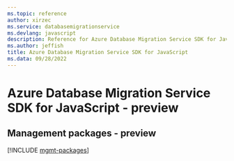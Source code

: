 ```yaml
---
ms.topic: reference
author: xirzec
ms.service: databasemigrationservice
ms.devlang: javascript
description: Reference for Azure Database Migration Service SDK for JavaScript
ms.author: jeffish
title: Azure Database Migration Service SDK for JavaScript
ms.data: 09/28/2022
---
```

# Azure Database Migration Service SDK for JavaScript - preview

## Management packages - preview
[!INCLUDE [mgmt-packages](database-migration-service-mgmt-index.md)]